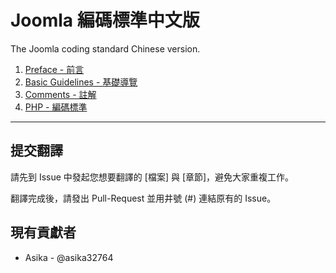 Joomla 編碼標準中文版
=============================

The Joomla coding standard Chinese version.

1. [Preface - 前言](preface.md)
2. [Basic Guidelines - 基礎導覽](basic-guidelines.md)
3. [Comments - 註解](comments.md)
4. [PHP - 編碼標準](php.md)

-----

## 提交翻譯 

請先到 Issue 中發起您想要翻譯的 [檔案] 與 [章節]，避免大家重複工作。

翻譯完成後，請發出 Pull-Request 並用井號 (#) 連結原有的 Issue。

## 現有貢獻者

* Asika - @asika32764
